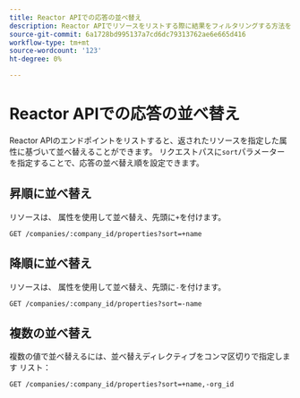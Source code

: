 ```yaml
---
title: Reactor APIでの応答の並べ替え
description: Reactor APIでリソースをリストする際に結果をフィルタリングする方法を説明します。
source-git-commit: 6a1728bd995137a7cd6dc79313762ae6e665d416
workflow-type: tm+mt
source-wordcount: '123'
ht-degree: 0%

---
```


# Reactor APIでの応答の並べ替え

Reactor APIのエンドポイントをリストすると、返されたリソースを指定した属性に基づいて並べ替えることができます。 リクエストパスに`sort`パラメーターを指定することで、応答の並べ替え順を設定できます。

## 昇順に並べ替え

リソースは、
属性を使用して並べ替え、先頭に`+`を付けます。

`GET /companies/:company_id/properties?sort=+name`

## 降順に並べ替え

リソースは、
属性を使用して並べ替え、先頭に`-`を付けます。

`GET /companies/:company_id/properties?sort=-name`

## 複数の並べ替え

複数の値で並べ替えるには、並べ替えディレクティブをコンマ区切りで指定します
リスト：

`GET /companies/:company_id/properties?sort=+name,-org_id`
